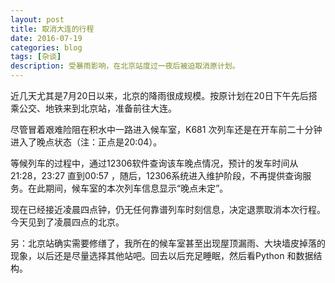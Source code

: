 ```yaml
---
layout: post
title: 取消大连的行程
date: 2016-07-19
categories: blog
tags: [杂谈]
description: 受暴雨影响，在北京站度过一夜后被迫取消原计划。
---
```


近几天尤其是7月20日以来，北京的降雨很成规模。按原计划在20日下午先后搭乘公交、地铁来到北京站，准备前往大连。

尽管冒着艰难险阻在积水中一路进入候车室，K681 次列车还是在开车前二十分钟进入了晚点状态（注：正点是20:04）。

等候列车的过程中，通过12306软件查询该车晚点情况，预计的发车时间从21:28，23:27 直到00:57 ，随后，12306系统进入维护阶段，不再提供查询服务。在此期间，候车室的本次列车信息显示“晚点未定”。

现在已经接近凌晨四点钟，仍无任何靠谱列车时刻信息，决定退票取消本次行程。今天见到了凌晨四点的北京。

另：北京站确实需要修缮了，我所在的候车室甚至出现屋顶漏雨、大块墙皮掉落的现象，以后还是尽量选择其他站吧。回去以后充足睡眠，然后看Python 和数据结构。
